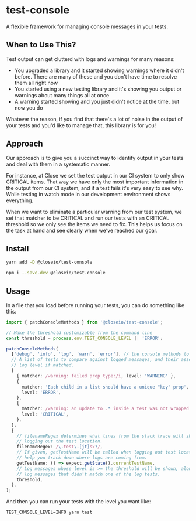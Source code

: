 # test-console

A flexible framework for managing console messages in your tests.

## When to Use This?

Test output can get clutterd with logs and warnings for many reasons:

- You upgraded a library and it started showing warnings where it didn't before. There are many of these and you don't have time to resolve them all right now
- You started using a new testing library and it's showing you output or warnings about many things all at once
- A warning started showing and you just didn't notice at the time, but now you do

Whatever the reason, if you find that there's a lot of noise in the output
of your tests and you'd like to manage that, this library is for you!

## Approach

Our approach is to give you a succinct way to identify output in your tests
and deal with them in a systematic manner.

For instance, at Close we set the test output in our CI system to only show
CRITICAL items. That way we have only the most important information in the
output from our CI system, and if a test fails it's very easy to see why.
While testing in watch mode in our development environment shows everything.

When we want to eliminate a particular warning from our test system, we set
that matcher to be CRITICAL and run our tests with an CRITICAL threshold so
we only see the items we need to fix. This helps us focus on the task at
hand and see clearly when we've reached our goal.

## Install

```bash
yarn add -D @closeio/test-console
```

```bash
npm i --save-dev @closeio/test-console
```

## Usage

In a file that you load before running your tests, you can do something like this:

```typescript
import { patchConsoleMethods } from '@closeio/test-console';

// Make the threshold customizable from the command line
const threshold = process.env.TEST_CONSOLE_LEVEL || 'ERROR';

patchConsoleMethods(
  ['debug', 'info', 'log', 'warn', 'error'], // the console methods to patch
  // A list of tests to compare against logged messages, and their associated
  // log level if matched.
  [
    { matcher: /warning: failed prop type:/i, level: 'WARNING' },
    {
      matcher: 'Each child in a list should have a unique "key" prop',
      level: 'ERROR',
    },
    {
      matcher: /warning: an update to .* inside a test was not wrapped in act/i,
      level: 'CRITICAL',
    },
  ],
  {
    // filenameRegex determines what lines from the stack trace will show when
    // logging out the test location.
    filenameRegex: /\.test\.[jt]sx?/,
    // If given, getTestName will be called when logging out test location, to
    // help you track down where logs are coming from.
    getTestName: () => expect.getState().currentTestName,
    // Log messages whose level is >= the threshold will be shown, along with
    // log messages that didn't match one of the log tests.
    threshold,
  },
);
```

And then you can run your tests with the level you want like:

    TEST_CONSOLE_LEVEL=INFO yarn test

